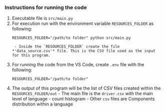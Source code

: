 ### Instructions for running the code
1. Executable file is `src/main.py`
2. For execution run with the environment variable `RESOURCES_FOLDER` as following:
    ```
    RESOURCES_FOLDER="/path/to folder" python src/main.py
    ```
        - Inside the `RESOURCES_FOLDER` create the file *'data_source.csv'* file. This is the CSV file used as the input for this program.
3. For running the code from the VS Code, create `.env` file with the following:
    ```
    RESOURCES_FOLDER="/path/to folder"
    ```
4. The output of this program will be the list of CSV files created within the `RESOURCES_FOLDER/out`
        - The main file is the `driver.csv` with the main level of language - count histogram
        - Other `csv` files are Components distribution within a language
